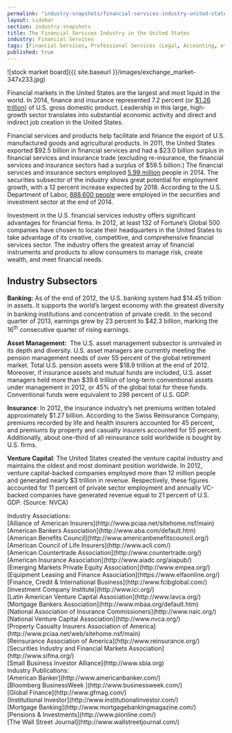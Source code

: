 ```yaml
---
permalink: "industry-snapshots/financial-services-industry-united-states.html"
layout: sidebar
section: industry-snapshots
title: The Financial Services Industry in the United States
industry: Financial Services
tags: [Financial Services, Professional Services (Legal, Accounting, etc.)]
published: true
---
```


<span class="imgright">![stock market board]({{ site.baseurl }}/images/exchange_market-347x233.jpg)</span>

Financial markets in the United States are the largest
and most liquid in the world. In 2014, finance and insurance represented 7.2
percent (or [$1.26 trillion](http://www.bea.gov/iTable/iTable.cfm?ReqID=51&step=1#reqid=51&step=51&isuri=1&5114=a&5102=1)) of&nbsp;U.S. gross domestic product. Leadership in
this large, high-growth sector translates into substantial economic activity
and direct and indirect job creation in the United States.&nbsp; 

Financial services and products help facilitate and
finance the export of U.S. manufactured goods and agricultural products. In
2011, the United States exported $92.5 billion in financial services and
had&nbsp;a $23.0 billion surplus in financial services and insurance trade
(excluding re-insurance, the financial services and insurance sectors had a
surplus of $59.5 billion.) The financial services and insurance sectors employed
[5.99 million](http://data.bls.gov/pdq/SurveyOutputServlet;jsessionid=8D4E940E270A33400EFB2E5AC02F01E5.tc_instance4) people in 2014. The securities subsector of the industry shows
great potential for employment growth, with a 12 percent increase expected by
2018. According to the U.S. Department of Labor, [888,600 people](http://data.bls.gov/pdq/SurveyOutputServlet;jsessionid=68F42618DE7B3F5FEAC551FE910AF1EB.tc_instance4) were employed
in the securities and investment sector at the end of 2014.

Investment in the U.S. financial services industry offers
significant advantages for financial firms. In 2012, at least 132 of Fortune’s
Global 500 companies have chosen to locate their headquarters in the United States
to take advantage of its creative, competitive, and comprehensive financial
services sector. The industry offers the greatest array of financial
instruments and products to allow consumers to manage risk, create wealth, and
meet financial needs.&nbsp;

## **Industry Subsectors**

**Banking:** As of the end of
2012, the U.S. banking system had $14.45 trillion in assets. It supports the
world’s largest economy with the greatest diversity in banking institutions and
concentration of private credit. In the<sup> </sup>second quarter of 2013,
earnings grew by 23 percent to $42.3 billion, marking the 16<sup>th</sup>
consecutive quarter of rising earnings.

**Asset
Management:**&nbsp; The U.S. asset management subsector is
unrivaled in its depth and diversity. U.S. asset managers are currently meeting
the pension management needs of over 55 percent of the global retirement
market. Total U.S. pension assets were $18.9 trillion at the end of 2012.
Moreover, if insurance assets and mutual funds are included, U.S. asset
managers held more than $39.6 trillion of long-term conventional assets under
management in 2012, or 45% of the global total for these funds.&nbsp;
Conventional funds were equivalent to 298 percent of U.S. GDP.

**Insurance**: In 2012, the
insurance industry’s net premiums written totaled approximately $1.27 billion.
According to the Swiss Reinsurance Company, premiums recorded by life and
health insurers accounted for 45 percent, and premiums by property and casualty
insurers accounted for 55 percent.&nbsp; Additionally, about one-third of all
reinsurance sold worldwide is bought by U.S. firms.

**Venture Capital**: The United
States created the venture capital industry and maintains the oldest and most
dominant position worldwide. In 2012, venture capital-backed companies employed
more than 12 million people and generated nearly $3 trillion in revenue.
Respectively, these figures accounted for 11 percent of private sector
employment and annually VC-backed companies have generated revenue equal to 21
percent of U.S. GDP. (Source: NVCA)

<span class="field field-type-link field-field-industry-assoications">
      <span class="field-label">Industry Associations:&nbsp;</span><br>
    <span class="field-items">
            <span class="field-item odd">
                    [Alliance of American Insurers](http://www.pciaa.net/sitehome.nsf/main)        </span><br>
              <span class="field-item even">
                    [American Bankers Association](http://www.aba.com/default.htm)        </span><br>
              <span class="field-item odd">
                    [American Benefits Council](http://www.americanbenefitscouncil.org/)        </span><br>
              <span class="field-item even">
                    [American Council of Life Insurers](http://www.acli.com/)        </span><br>
              <span class="field-item odd">
                    [American Countertrade Association](http://www.countertrade.org/)        </span><br>
              <span class="field-item even">
                    [American Insurance Association](http://www.aiadc.org/aiapub/)        </span><br>
              <span class="field-item odd">
                    [Emerging Markets Private Equity Association](http://www.empea.org/)        </span><br>
              <span class="field-item even">
                    [Equipment Leasing and Finance Association](https://www.elfaonline.org/)        </span><br>
              <span class="field-item odd">
                    [Finance, Credit &amp; International Business](http://www.fcibglobal.com/)        </span><br>
              <span class="field-item even">
                    [Investment Company Institute](http://www.ici.org/)        </span><br>
              <span class="field-item odd">
                    [Latin American Venture Capital Association](http://www.lavca.org/)        </span><br>
              <span class="field-item even">
                    [Mortgage Bankers Association](http://www.mbaa.org/default.htm)        </span><br>
              <span class="field-item odd">
                    [National Association of Insurance Commissioners](http://www.naic.org/)        </span><br>
              <span class="field-item even">
                    [National Venture Capital Association](http://www.nvca.org/)        </span><br>
              <span class="field-item odd">
                    [Property Casualty Insurers Association of America](http://www.pciaa.net/web/sitehome.nsf/main)        </span><br>
              <span class="field-item even">
                    [Reinsurance Association of America](http://www.reinsurance.org/)        </span><br>
              <span class="field-item odd">
                    [Securities Industry and Financial Markets Association](http://www.sifma.org/)        </span><br>
              <span class="field-item even">
                    [Small Business Investor Alliance](http://www.sbia.org)        </span><br>
        </span>
</span>
<span class="field field-type-link field-field-industry-publications">
      <span class="field-label">Industry Publications:&nbsp;</span><br>
    <span class="field-items">
            <span class="field-item odd">
                    [American Banker](http://www.americanbanker.com/)        </span><br>
              <span class="field-item even">
                    [Bloomberg BusinessWeek ](http://www.businessweek.com/)        </span><br>
              <span class="field-item odd">
                    [Global Finance](http://www.gfmag.com/)        </span><br>
              <span class="field-item even">
                    [Institutional Investor](http://www.institutionalinvestor.com/)        </span><br>
              <span class="field-item odd">
                    [Mortgage Banking](http://www.mortgagebankingmagazine.com/)        </span><br>
              <span class="field-item even">
                    [Pensions &amp; Investments](http://www.pionline.com/)        </span><br>
              <span class="field-item odd">
                    [The Wall Street Journal](http://www.wallstreetjournal.com/)        </span><br>
        </span>
</span><br>

